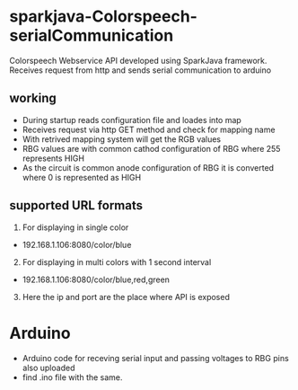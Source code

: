 # sparkjava-Colorspeech-serialCommunication
Colorspeech Webservice API developed using SparkJava framework. Receives request from http and sends serial communication to arduino

## working
- During startup reads configuration file and loades into map
- Receives request via http GET method and check for mapping name
- With retrived mapping system will get the RGB values
- RBG values are with common cathod configuration of RBG where 255 represents HIGH
- As the circuit is common anode configuration of RBG it is converted where 0 is represented as HIGH

## supported URL formats 
1. For displaying in single color
  - 192.168.1.106:8080/color/blue
2. For displaying in multi colors with 1 second interval
  - 192.168.1.106:8080/color/blue,red,green
3. Here the ip and port are the place where API is exposed

# Arduino
- Arduino code for receving serial input and passing voltages to RBG pins also uploaded
- find .ino file with the same.
